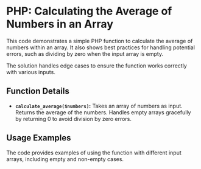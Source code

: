 # PHP: Calculating the Average of Numbers in an Array

This code demonstrates a simple PHP function to calculate the average of numbers within an array.  It also shows best practices for handling potential errors, such as dividing by zero when the input array is empty.

The solution handles edge cases to ensure the function works correctly with various inputs.

## Function Details

* **`calculate_average($numbers)`:** Takes an array of numbers as input. Returns the average of the numbers. Handles empty arrays gracefully by returning 0 to avoid division by zero errors.

## Usage Examples

The code provides examples of using the function with different input arrays, including empty and non-empty cases.